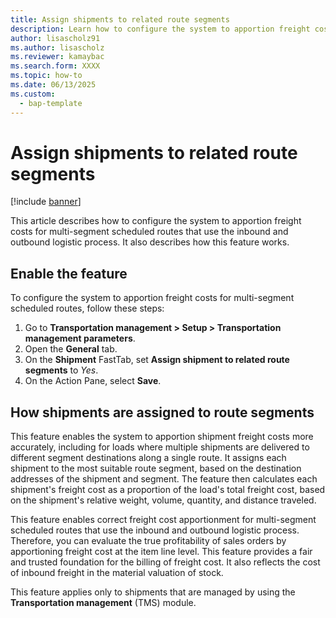 ```yaml
---
title: Assign shipments to related route segments
description: Learn how to configure the system to apportion freight costs for multi-segment scheduled routes that use the inbound and outbound logistic process.
author: lisascholz91
ms.author: lisascholz
ms.reviewer: kamaybac
ms.search.form: XXXX
ms.topic: how-to
ms.date: 06/13/2025
ms.custom: 
  - bap-template
---
```


# Assign shipments to related route segments

[!include [banner](../includes/banner.md)]

This article describes how to configure the system to apportion freight costs for multi-segment scheduled routes that use the inbound and outbound logistic process. It also describes how this feature works.

## Enable the feature

To configure the system to apportion freight costs for multi-segment scheduled routes, follow these steps:

1. Go to **Transportation management \> Setup \> Transportation management parameters**.
1. Open the **General** tab.
1. On the **Shipment** FastTab, set **Assign shipment to related route segments** to *Yes*.
1. On the Action Pane, select **Save**.

## How shipments are assigned to route segments

This feature enables the system to apportion shipment freight costs more accurately, including for loads where multiple shipments are delivered to different segment destinations along a single route. It assigns each shipment to the most suitable route segment, based on the destination addresses of the shipment and segment. The feature then calculates each shipment's freight cost as a proportion of the load's total freight cost, based on the shipment's relative weight, volume, quantity, and distance traveled.

This feature enables correct freight cost apportionment for multi-segment scheduled routes that use the inbound and outbound logistic process. Therefore, you can evaluate the true profitability of sales orders by apportioning freight cost at the item line level. This feature provides a fair and trusted foundation for the billing of freight cost. It also reflects the cost of inbound freight in the material valuation of stock.

This feature applies only to shipments that are managed by using the **Transportation management** (TMS) module.
